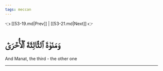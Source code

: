 ```yaml
---
tags: meccan
---
```


👈 [[53-19.md|Prev]] | [[53-21.md|Next]] 👉

# وَمَنَوٰةَ ٱلثَّالِثَةَ ٱلۡأُخۡرَىٰٓ

And Manat, the third - the other one

---

